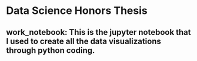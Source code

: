 # Data Science Honors Thesis
## work_notebook: This is the jupyter notebook that I used to create all the data visualizations through python coding.
